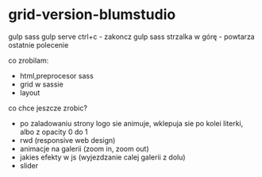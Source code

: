 # grid-version-blumstudio

gulp sass
gulp serve
ctrl+c - zakoncz gulp sass
strzalka w górę - powtarza ostatnie polecenie



co zrobilam:
- html,preprocesor sass
- grid w sassie
- layout



co chce jeszcze zrobic?
- po zaladowaniu strony logo sie animuje, wklepuja sie po kolei literki, albo z opacity 0 do 1
- rwd (responsive web design)
- animacje na galerii (zoom in, zoom out)
- jakies efekty w js (wyjezdzanie calej galerii z dolu)
- slider

